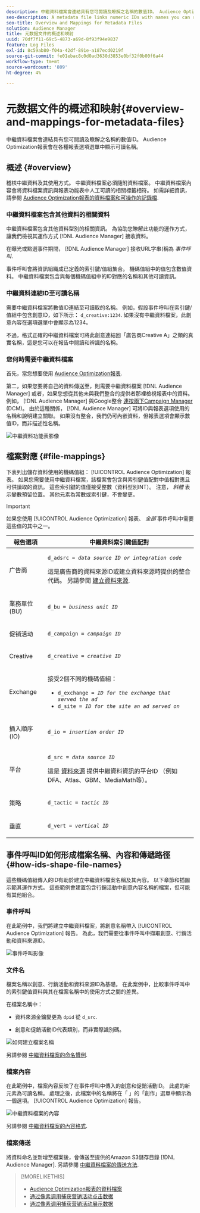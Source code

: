 ```yaml
---
description: 中繼資料檔案會連結具有您可閱讀及瞭解之名稱的數值ID。 Audience Optimization報表會在各種報表選項選單中顯示可讀名稱。
seo-description: A metadata file links numeric IDs with names you can read and understand. The Audience Optimization reports display readable names in the various report options menus.
seo-title: Overview and Mappings for Metadata Files
solution: Audience Manager
title: 元数据文件的概述和映射
uuid: 70df7f11-69c5-4873-a69d-8f93f94e9837
feature: Log Files
exl-id: 8c59ab80-f04a-42df-891e-a187ecd0219f
source-git-commit: fe01ebac8c0d0ad3630d3853e0bf32f0b00f6a44
workflow-type: tm+mt
source-wordcount: '809'
ht-degree: 4%

---
```


# 元数据文件的概述和映射{#overview-and-mappings-for-metadata-files}

中繼資料檔案會連結具有您可閱讀及瞭解之名稱的數值ID。 Audience Optimization報表會在各種報表選項選單中顯示可讀名稱。

## 概述 {#overview}

稽核中繼資料及其使用方式。 中繼資料檔案必須隨附資料檔案。 中繼資料檔案內容會將資料檔案資訊與報表功能表中人工可讀的相關標籤相符。 如需詳細資訊，請參閱 [Audience Optimization報表的資料檔案和可操作的記錄檔](../../../reporting/audience-optimization-reports/metadata-files-intro/datafiles-intro.md).

### 中繼資料檔案包含其他資料的相關資料

中繼資料檔案包含其他資料型別的相關資訊。 為協助您瞭解此功能的運作方式，讓我們檢視其運作方式 [!DNL Audience Manager] 接收資料。

在曝光或點選事件期間， [!DNL Audience Manager] 接收URL字串(稱為 *事件呼叫*.

事件呼叫會將資訊組織成已定義的索引鍵/值組集合。 機碼值組中的值包含數值資料。 中繼資料檔案包含與每個機碼值組中的ID對應的名稱和其他可讀資訊。

### 中繼資料連結ID至可讀名稱

需要中繼資料檔案將數值ID連結至可讀取的名稱。 例如，假設事件呼叫在索引鍵/值組中包含創意ID，如下所示： `d_creative:1234`. 如果沒有中繼資料檔案，此創意內容在選項選單中會顯示為1234。

不過，格式正確的中繼資料檔案可將此創意連結回「廣告商Creative A」之類的真實名稱，這是您可以在報告中閱讀和辨識的名稱。

### 您何時需要中繼資料檔案

首先，當您想要使用 [Audience Optimization報表](../../../reporting/audience-optimization-reports/audience-optimization-reports.md).

第二，如果您要將自己的資料傳送至，則需要中繼資料檔案 [!DNL Audience Manager] 或者，如果您想從其他未與我們整合的提供者那裡檢視報表中的資料。 例如， [!DNL Audience Manager] 與Google整合 [連按兩下Campaign Manager](../../../reporting/audience-optimization-reports/aor-advertisers/import-dcm.md) (DCM)。 由於這種關係， [!DNL Audience Manager] 可將ID與報表選項使用的名稱和說明建立關聯。 如果沒有整合，我們仍可內嵌資料，但報表選項會顯示數值ID，而非描述性名稱。

![中繼資料功能表影像](/help/using/reporting/audience-optimization-reports/metadata-files-intro/assets/metadata_menu.png)

## 檔案對應 {#file-mappings}

下表列出儲存資料使用的機碼值組： [!UICONTROL Audience Optimization] 報表。 如果您需要使用中繼資料檔案，該檔案會包含與索引鍵值配對中值相對應且可供讀取的資訊。 這些索引鍵的值僅接受整數（資料型別INT）。 注意， *斜體* 表示變數預留位置。 其他元素為常數或索引鍵，不會變更。

>[!IMPORTANT]
>
>如果您使用 [!UICONTROL Audience Optimization] 報表、 *全部* 事件呼叫中需要這些值的其中之一。

<table id="table_B2C8C493080E449CA71C4EF07D9476BD"> 
 <thead> 
  <tr> 
   <th colname="col1" class="entry"> 報告選項 </th> 
   <th colname="col2" class="entry"> 中繼資料索引鍵值配對 </th> 
  </tr> 
 </thead>
 <tbody> 
  <tr> 
   <td colname="col1"> <p>广告商 </p> </td> 
   <td colname="col2"> <p> <code>d_adsrc = <i>data source ID or integration code</i></code> </p> <p>這是廣告商的資料來源ID或建立資料來源時提供的整合代碼。 另請參閱 <a href="../../../features/manage-datasources.md#create-data-source"> 建立資料來源</a>. </p> </td> 
  </tr> 
  <tr> 
   <td colname="col1"> <p>業務單位(BU) </p> </td> 
   <td colname="col2"> <p> <code>d_bu = <i>business unit ID</i></code> </p> </td> 
  </tr> 
  <tr> 
   <td colname="col1"> <p>促销活动 </p> </td> 
   <td colname="col2"> <p> <code>d_campaign = <i>campaign ID</i></code> </p> </td> 
  </tr> 
  <tr> 
   <td colname="col1"> <p>Creative </p> </td> 
   <td colname="col2"> <p> <code>d_creative = <i>creative ID</i></code> </p> </td> 
  </tr> 
  <tr> 
   <td colname="col1"> <p>Exchange </p> </td> 
   <td colname="col2"> <p>接受2個不同的機碼值組： </p> 
    <ul id="ul_3B3B751A8A134096B0912E81A0983B9D"> 
     <li id="li_57BAC45A7B274AB695945E174A4D8A35"> <code>d_exchange = <i>ID for the exchange that served the ad</i></code> </li> 
     <li id="li_CCDF00DE59D3451C8EF590DD3E1A806D"> <code>d_site = <i>ID for the site an ad served on</i></code> </li> 
    </ul> </td> 
  </tr> 
  <tr> 
   <td colname="col1"> <p>插入順序(IO) </p> </td> 
   <td colname="col2"> <p> <code>d_io = <i>insertion order ID</i></code> </p> </td> 
  </tr> 
  <tr> 
   <td colname="col1"> <p>平台 </p> </td> 
   <td colname="col2"> <p> <code>d_src = <i>data source ID</i></code> </p> <p>這是 <a href="../../../features/datasources-list-and-settings.md#data-sources-list-and-settings"> 資料來源</a> 提供中繼資料資訊的平台ID （例如DFA、Atlas、GBM、MediaMath等）。 </p> </td> 
  </tr> 
  <tr> 
   <td colname="col1"> <p>策略 </p> </td> 
   <td colname="col2"> <p> <code>d_tactic = <i>tactic ID</i></code> </p> </td> 
  </tr> 
  <tr> 
   <td colname="col1"> <p>垂直 </p> </td> 
   <td colname="col2"> <p> <code>d_vert = <i>vertical ID</i></code> </p> </td> 
  </tr> 
 </tbody> 
</table>

## 事件呼叫ID如何形成檔案名稱、內容和傳遞路徑 {#how-ids-shape-file-names}

這些機碼值組傳入的ID有助於建立中繼資料檔案名稱及其內容。 以下章節和插圖示範其運作方式。 這些範例會建置包含行銷活動中創意內容名稱的檔案，但可能有其他組合。

### 事件呼叫

在此範例中，我們將建立中繼資料檔案，將創意名稱帶入 [!UICONTROL Audience Optimization] 報告。 為此，我們需要從事件呼叫中擷取創意、行銷活動和資料來源ID。

![事件呼叫影像](/help/using/reporting/audience-optimization-reports/metadata-files-intro/assets/metadata_file_event.png)

### 文件名

檔案名稱以創意、行銷活動和資料來源ID為基礎。 在此案例中，比較事件呼叫中的索引鍵值資料與其在檔案名稱中的使用方式之間的差異。

在檔案名稱中：

* 資料來源金鑰變更為 `dpid` 從 `d_src`.

* 創意和促銷活動ID代表類別，而非實際識別碼。

![如何建立檔案名稱](/help/using/reporting/audience-optimization-reports/metadata-files-intro/assets/metadata_file_name.png)

另請參閱 [中繼資料檔案的命名慣例](../../../reporting/audience-optimization-reports/metadata-files-intro/metadata-file-names.md).

### 檔案內容

在此範例中，檔案內容反映了在事件呼叫中傳入的創意和促銷活動ID。 此處的新元素為可讀名稱。 處理之後，此檔案中的名稱將在「 」的「創作」選單中顯示為一個選項。 [!UICONTROL Audience Optimization] 報告。

![中繼資料檔案的內容](/help/using/reporting/audience-optimization-reports/metadata-files-intro/assets/metadata_file_contents.png)

另請參閱 [中繼資料檔案的內容格式](../../../reporting/audience-optimization-reports/metadata-files-intro/metadata-file-contents.md).

### 檔案傳送

將資料命名並新增至檔案後，會傳送至提供的Amazon S3儲存目錄 [!DNL Audience Manager]. 另請參閱 [中繼資料檔案的傳送方法](../../../reporting/audience-optimization-reports/metadata-files-intro/metadata-delivery-methods.md).

>[!MORELIKETHIS]
>
>* [Audience Optimization報表的資料檔案](../../../reporting/audience-optimization-reports/metadata-files-intro/datafiles-intro.md)
>* [通过像素调用捕获营销活动点击数据](../../../integration/media-data-integration/click-data-pixels.md)
>* [通过像素调用捕获营销活动展示数据](../../../integration/media-data-integration/impression-data-pixels.md)

